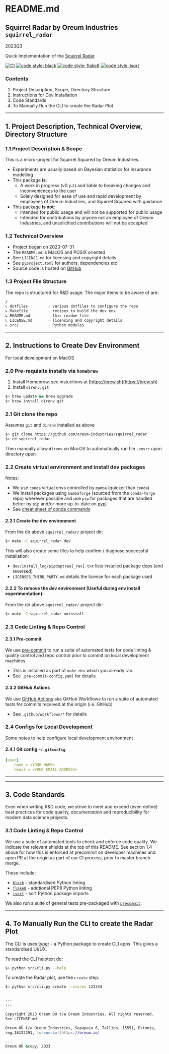 # README.md

## Squirrel Radar by Oreum Industries `squirrel_radar`

2023Q3

Quick Implementation of the
[Squirrel Radar](https://douglassquirrel.com/radar)


[![CI](https://github.com/oreum-industries/squirrel_radar/workflows/ci/badge.svg)](https://github.com/oreum-industries/squirrel_radar/actions/workflows/ci.yml)
[![code style: black](https://img.shields.io/badge/code%20style-black-000000.svg)](https://github.com/psf/black)
[![code style: flake8](https://img.shields.io/badge/code%20style-flake8-331188.svg)](https://flake8.pycqa.org/en/latest/)
[![code style: isort](https://img.shields.io/badge/code%20style-isort-%231674b1?style=flat)](https://pycqa.github.io/isort/)


### Contents

1. Project Description, Scope, Directory Structure
2. Instructions for Dev Installation
3. Code Standards
4. To Manually Run the CLI to create the Radar Plot

---

## 1. Project Description, Technical Overview, Directory Structure

### 1.1 Project Description & Scope

This is a micro-project for Squirrel Squared by Oreum Industries.

+ Experiments are usually based on Bayesian statistics for insurance modelling
+ This package **is**:
  + A work in progress (v0.y.z) and liable to breaking changes and inconveniences
    to the user
  + Solely designed for ease of use and rapid development by employees of Oreum
    Industries, and Squirrel Squared with guidance
+ This package **is not**:
  + Intended for public usage and will not be supported for public usage
  + Intended for contributions by anyone not an employee of Oreum Industries,
  and unsolicitied contributions will not be accepted


### 1.2 Technical Overview

+ Project began on 2023-07-31
+ The `README.md` is MacOS and POSIX oriented
+ See `LICENCE.md` for licensing and copyright details
+ See `pyproject.toml` for authors, dependencies etc
+ Source code is hosted on [GitHub](https://github.com/oreum-industries/squirrel_radar)



### 1.3 Project File Structure

The repo is structured for R&D usage. The major items to be
aware of are:

```zsh
/
↳ dotfiles         - various dotfiles to configure the repo
↳ Makefile         - recipes to build the dev env
↳ README.md        - this readme file
↳ LICENSE.md       - licensing and copyright details
↳ src/             - Python modules
```

---


## 2. Instructions to Create Dev Environment

For local development on MacOS


### 2.0 Pre-requisite installs via `homebrew`

1. Install Homebrew, see instuctions at [https://brew.sh](https://brew.sh)
2. Install `direnv`, `git`

```zsh
$> brew update && brew upgrade
$> brew install direnv git
```


### 2.1 Git clone the repo

Assumes `git` and `direnv` installed as above

```zsh
$> git clone https://github.com/oreum-industries/squirrel_radar
$> cd squirrel_radar
```

Then manually allow `direnv` on MacOS to automatically run file `.envrc`
upon directory open


### 2.2 Create virtual environment and install dev packages

Notes:

+ We use `conda` virtual envs controlled by `mamba` (quicker than `conda`)
+ We install packages using `mambaforge` (sourced from the `conda-forge` repo) wherever possible and use `pip` for packages that are handled better by `pip` and/or more up-to-date on [pypi](https://pypi.org)
+ See [cheat sheet of conda commands](https://conda.io/docs/_downloads/conda-cheatsheet.pdf)


#### 2.2.1 Create the dev environment

From the dir above `squirrel_radar/` project dir:

```zsh
$> make -C squirrel_radar dev
```

This will also create some files to help confirm / diagnose successful installation:

+ `dev/install_log/pipdeptree[_rev].txt` lists installed package deps (and reversed)
+ `LICENSES_THIRD_PARTY.md` details the license for each package used

#### 2.2.2 To remove the dev environment (Useful during env install experimentation):

From the dir above `squirrel_radar/` project dir:

```zsh
$> make -C squirrel_radar uninstall
```


### 2.3 Code Linting & Repo Control

#### 2.3.1 Pre-commit

We use [pre-commit](https://pre-commit.com) to run a suite of automated tests
for code linting & quality control and repo control prior to commit on local
development machines.

+ This is installed as part of `make dev` which you already ran.
+ See `.pre-commit-config.yaml` for details


#### 2.3.2 GitHub Actions

We use [GitHub Actions](https://docs.github.com/en/actions/using-workflows) aka
GitHub Workflows to run a suite of automated tests for commits received at the
origin (i.e. GitHub)

+ See `.github/workflows/*` for details


### 2.4 Configs for Local Development

Some notes to help configure local development environment

#### 2.4.1 Git config `~/.gitconfig`

```yaml
[user]
    name = <YOUR NAME>
    email = <YOUR EMAIL ADDRESS>
```

---

---

## 3. Code Standards

Even when writing R&D code, we strive to meet and exceed (even define) best
practices for code quality, documentation and reproducibility for modern
data science projects.

### 3.1 Code Linting & Repo Control

We use a suite of automated tools to check and enforce code quality. We indicate
the relevant shields at the top of this README. See section 1.4 above for how
this is enforced at precommit on developer machines and upon PR at the origin as
part of our CI process, prior to master branch merge.

These include:

+ [`black`](https://github.com/psf/black) - standardised Python linting
+ [`flake8`](https://flake8.pycqa.org/en/latest/) - addtional PEP8 Python linting
+ [`isort`](https://pycqa.github.io/isort/) - sort Python package imports

We also run a suite of general tests pre-packaged with
[`precommit`](https://pre-commit.com).


---

## 4. To Manually Run the CLI to create the Radar Plot

The CLI is uses [typer](https://typer.tiangolo.com) - a Python package to create
CLI apps. This gives a standardised UI/UX.

To read the CLI helptext do:

```zsh
$> python src/cli.py --help
```

To create the Radar plot, use the `create` step:

```zsh
$> python src/cli.py create --scores 123334


---
---

Copyright 2023 Oreum OÜ t/a Oreum Industries. All rights reserved.
See LICENSE.md.

Oreum OÜ t/a Oreum Industries, Sepapaja 6, Tallinn, 15551, Estonia,
reg.16122291, [oreum.io](https://oreum.io)

---
Oreum OÜ &copy; 2023
